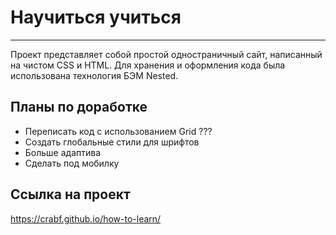 # Научиться учиться
---

Проект представляет собой простой одностраничный сайт, написанный на чистом CSS и HTML. Для хранения и оформления кода была использована технология БЭМ Nested.

## Планы по доработке
* Переписать код с использованием Grid ???
* Создать глобальные стили для шрифтов
* Больше адаптива
* Сделать под мобилку

## Ссылка на проект
https://crabf.github.io/how-to-learn/
